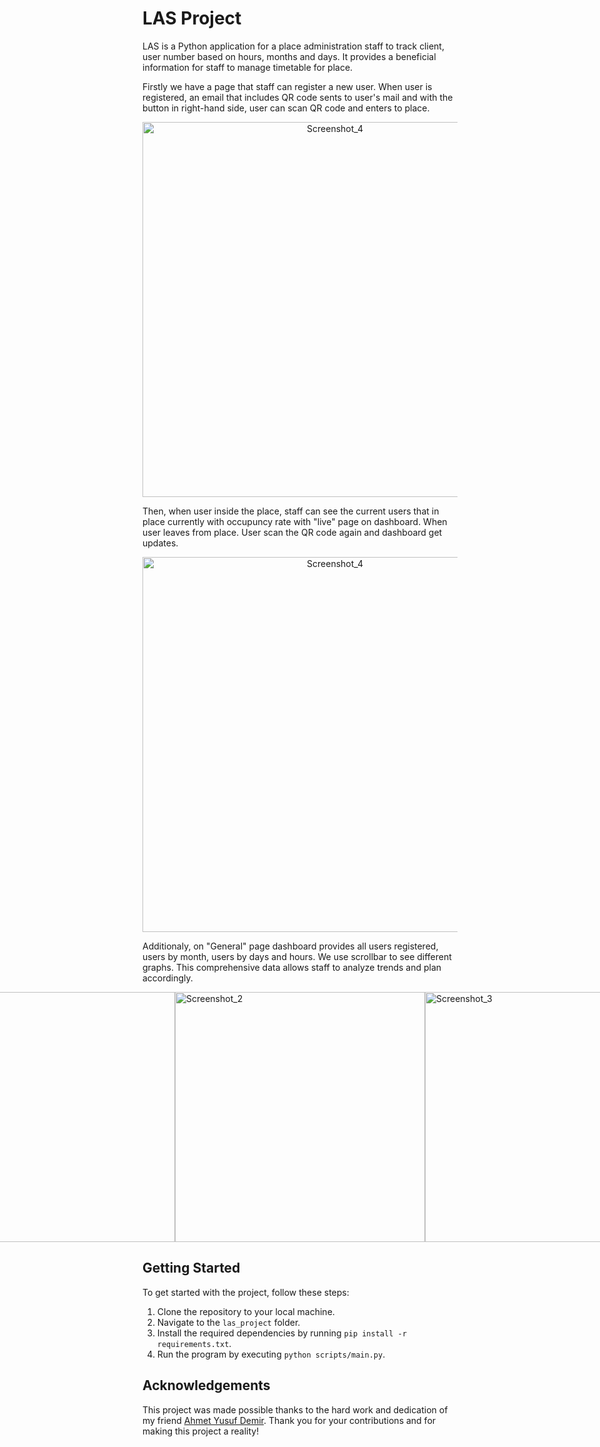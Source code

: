 # LAS Project
LAS is a Python application for a place administration staff to track client, user number based on hours, months and days. It provides a beneficial information for staff to manage timetable for place.

Firstly we have a page that staff can register a new user. When user is registered, an email that includes QR code sents to user's mail and with the button in right-hand side, user can scan QR code and enters to place.
<div style="text-align:center;">
    <img src="https://github.com/cankromo/LAS/assets/117471464/0c2e0845-aa49-4aae-8a32-873d8fa57063" alt="Screenshot_4" width="600">
</div>

Then, when user inside the place, staff can see the current users that in place currently with occupuncy rate with "live" page on dashboard. When user leaves from place. User scan the QR code again and dashboard get updates.

<div style="text-align:center;">
    <img src="https://github.com/cankromo/LAS/assets/117471464/38d47272-e648-41a0-aa42-4d4520d0d246" alt="Screenshot_4" width="600">
</div>

Additionaly, on "General" page dashboard provides all users registered, users by month, users by days and hours. We use scrollbar to see different graphs. This comprehensive data allows staff to analyze trends and plan accordingly.  


<div style="display:flex; justify-content:center;">
    <img src="https://github.com/cankromo/LAS/assets/117471464/00f3aea1-d2ab-4ee5-a6f0-262f7ef7c17d" alt="Screenshot_5" width="400">
    <img src="https://github.com/cankromo/LAS/assets/117471464/2860570d-d18a-4de9-8f28-a8050374d055" alt="Screenshot_2" width="400">
    <img src="https://github.com/cankromo/LAS/assets/117471464/64a6bd59-c31f-44c7-9add-4131f11ebe2a" alt="Screenshot_3" width="400">
</div>

## Getting Started

To get started with the project, follow these steps:

1. Clone the repository to your local machine.
2. Navigate to the `las_project` folder.
3. Install the required dependencies by running `pip install -r requirements.txt`.
4. Run the program by executing `python scripts/main.py`.



## Acknowledgements

This project was made possible thanks to the hard work and dedication of my friend [Ahmet Yusuf Demir](https://github.com/ahmetdem). Thank you for your contributions and for making this project a reality!

